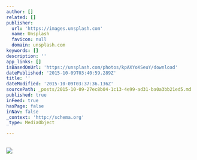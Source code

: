 ```yaml
---
author: []
related: []
publisher:
  url: 'https://images.unsplash.com'
  name: Unsplash
  favicon: null
  domain: unsplash.com
keywords: []
description: ''
app_links: []
isBasedOnUrl: 'https://unsplash.com/photos/kpAXYoXSeuY/download'
datePublished: '2015-10-09T03:40:59.289Z'
title: ''
dateModified: '2015-10-09T03:37:36.136Z'
sourcePath: _posts/2015-10-09-27ec8b04-1c13-4e99-ad31-ba0a3bb21ed5.md
published: true
inFeed: true
hasPage: false
inNav: false
_context: 'http://schema.org'
_type: MediaObject

---
```

<article style=""><h1></h1><p></p><img src="https://images.unsplash.com/photo-1442965416224-f6a7eca980fa?q=80&amp;fm=jpg&amp;s=bb744d7debddd1c55a0ec28bb0550524" /></article>